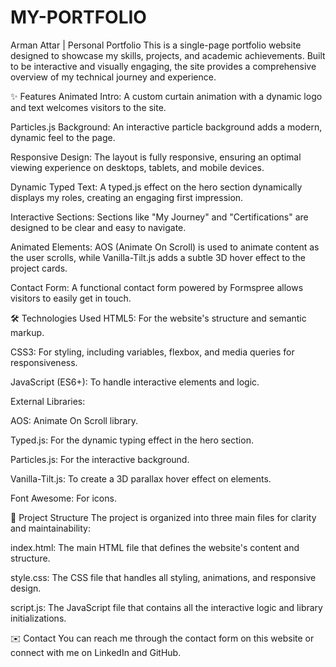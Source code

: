 # MY-PORTFOLIO
Arman Attar | Personal Portfolio
This is a single-page portfolio website designed to showcase my skills, projects, and academic achievements. Built to be interactive and visually engaging, the site provides a comprehensive overview of my technical journey and experience.

✨ Features
Animated Intro: A custom curtain animation with a dynamic logo and text welcomes visitors to the site.

Particles.js Background: An interactive particle background adds a modern, dynamic feel to the page.

Responsive Design: The layout is fully responsive, ensuring an optimal viewing experience on desktops, tablets, and mobile devices.

Dynamic Typed Text: A typed.js effect on the hero section dynamically displays my roles, creating an engaging first impression.

Interactive Sections: Sections like "My Journey" and "Certifications" are designed to be clear and easy to navigate.

Animated Elements: AOS (Animate On Scroll) is used to animate content as the user scrolls, while Vanilla-Tilt.js adds a subtle 3D hover effect to the project cards.

Contact Form: A functional contact form powered by Formspree allows visitors to easily get in touch.

🛠️ Technologies Used
HTML5: For the website's structure and semantic markup.

CSS3: For styling, including variables, flexbox, and media queries for responsiveness.

JavaScript (ES6+): To handle interactive elements and logic.

External Libraries:

AOS: Animate On Scroll library.

Typed.js: For the dynamic typing effect in the hero section.

Particles.js: For the interactive background.

Vanilla-Tilt.js: To create a 3D parallax hover effect on elements.

Font Awesome: For icons.

📂 Project Structure
The project is organized into three main files for clarity and maintainability:

index.html: The main HTML file that defines the website's content and structure.

style.css: The CSS file that handles all styling, animations, and responsive design.

script.js: The JavaScript file that contains all the interactive logic and library initializations.

✉️ Contact
You can reach me through the contact form on this website or connect with me on LinkedIn and GitHub.
